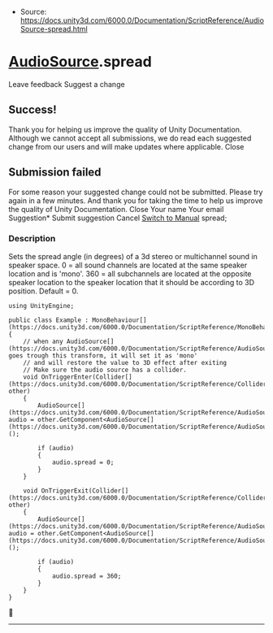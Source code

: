 * Source: https://docs.unity3d.com/6000.0/Documentation/ScriptReference/AudioSource-spread.html

#  [AudioSource](https://docs.unity3d.com/6000.0/Documentation/ScriptReference/AudioSource.html).spread
Leave feedback
Suggest a change
## Success!
Thank you for helping us improve the quality of Unity Documentation. Although we cannot accept all submissions, we do read each suggested change from our users and will make updates where applicable.
Close
## Submission failed
For some reason your suggested change could not be submitted. Please <a>try again</a> in a few minutes. And thank you for taking the time to help us improve the quality of Unity Documentation.
Close
Your name Your email Suggestion* Submit suggestion
Cancel
[Switch to Manual](https://docs.unity3d.com/6000.0/Documentation/Manual/class-AudioSource.html "Go to AudioSource Component in the Manual")
spread; 
### Description
Sets the spread angle (in degrees) of a 3d stereo or multichannel sound in speaker space.
0 = all sound channels are located at the same speaker location and is 'mono'. 360 = all subchannels are located at the opposite speaker location to the speaker location that it should be according to 3D position. Default = 0.
```
using UnityEngine;  
  
public class Example : MonoBehaviour[](https://docs.unity3d.com/6000.0/Documentation/ScriptReference/MonoBehaviour.html)
{
    // when any AudioSource[](https://docs.unity3d.com/6000.0/Documentation/ScriptReference/AudioSource.html) goes trough this transform, it will set it as 'mono'
    // and will restore the value to 3D effect after exiting
    // Make sure the audio source has a collider.
    void OnTriggerEnter(Collider[](https://docs.unity3d.com/6000.0/Documentation/ScriptReference/Collider.html) other)
    {
        AudioSource[](https://docs.unity3d.com/6000.0/Documentation/ScriptReference/AudioSource.html) audio = other.GetComponent<AudioSource[](https://docs.unity3d.com/6000.0/Documentation/ScriptReference/AudioSource.html)>();  
  
        if (audio)
        {
            audio.spread = 0;
        }
    }  
  
    void OnTriggerExit(Collider[](https://docs.unity3d.com/6000.0/Documentation/ScriptReference/Collider.html) other)
    {
        AudioSource[](https://docs.unity3d.com/6000.0/Documentation/ScriptReference/AudioSource.html) audio = other.GetComponent<AudioSource[](https://docs.unity3d.com/6000.0/Documentation/ScriptReference/AudioSource.html)>();  
  
        if (audio)
        {
            audio.spread = 360;
        }
    }
}

```

* * *
